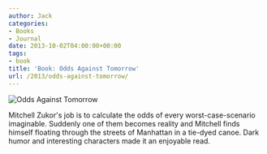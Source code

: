 ```yaml
---
author: Jack
categories:
- Books
- Journal
date: 2013-10-02T04:00:00+00:00
tags:
- book
title: 'Book: Odds Against Tomorrow'
url: /2013/odds-against-tomorrow/
---
```


<aside> <img src="/img/2013/odds-against-tomorrow-book.jpg" alt="Odds Against Tomorrow" class="postimage" />
  
</aside> 

Mitchell Zukor's job is to calculate the odds of every worst-case-scenario imaginable. Suddenly one of them becomes reality and Mitchell finds himself floating through the streets of Manhattan in a tie-dyed canoe. Dark humor and interesting characters made it an enjoyable read.